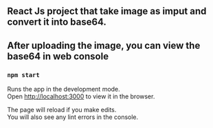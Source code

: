 ## React Js project that take image as imput and convert it into base64.
## After uploading the image, you can view the base64 in web console

### `npm start`

Runs the app in the development mode.<br />
Open [http://localhost:3000](http://localhost:3000) to view it in the browser.

The page will reload if you make edits.<br />
You will also see any lint errors in the console.


